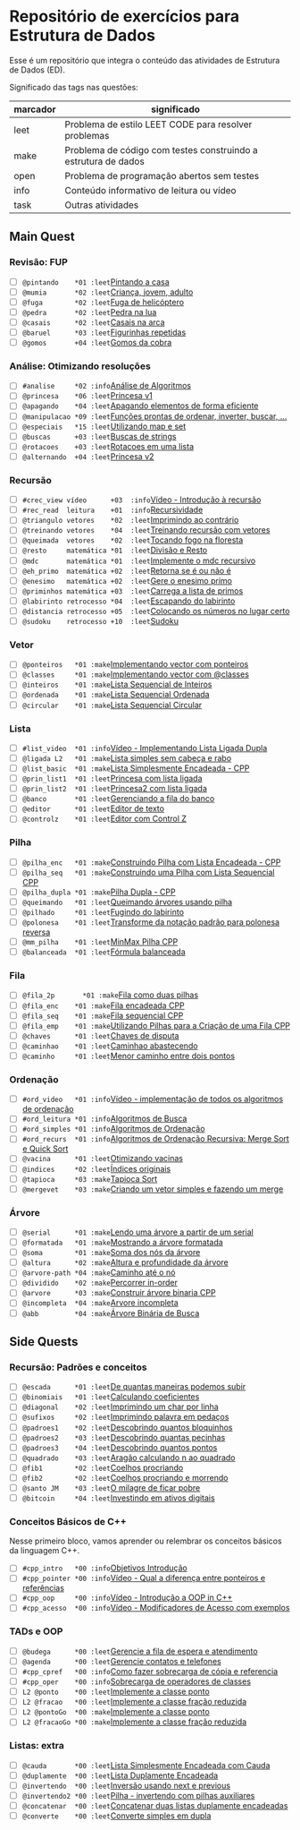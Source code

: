 # Repositório de exercícios para Estrutura de Dados

Esse é um repositório que integra o conteúdo das atividades de Estrutura de Dados (ED).

Significado das tags nas questões:

| marcador  | significado
| --------- | -----------
| leet      | Problema de estilo LEET CODE para resolver problemas
| make      | Problema de código com testes construindo a estrutura de dados
| open      | Problema de programação abertos sem testes
| info      | Conteúdo informativo de leitura ou vídeo
| task      | Outras atividades

## Main Quest

### Revisão: FUP

- [ ] `@pintando    *01 :leet`[Pintando a casa](https://github.com/qxcodefup/arcade/blob/master/base/pintando/Readme.md)
- [ ] `@mumia       *02 :leet`[Criança, jovem, adulto](https://github.com/qxcodefup/arcade/blob/master/base/mumia/Readme.md)
- [ ] `@fuga        *02 :leet`[Fuga de helicóptero](https://github.com/qxcodefup/arcade/blob/master/base/fuga/Readme.md)
- [ ] `@pedra       *02 :leet`[Pedra na lua](https://github.com/qxcodefup/arcade/blob/master/base/pedra/Readme.md)
- [ ] `@casais      *02 :leet`[Casais na arca](https://github.com/qxcodefup/arcade/blob/master/base/casais/Readme.md)
- [ ] `@baruel      *03 :leet`[Figurinhas repetidas](https://github.com/qxcodefup/arcade/blob/master/base/baruel/Readme.md)
- [ ] `@gomos       +04 :leet`[Gomos da cobra](https://github.com/qxcodefup/arcade/blob/master/base/gomos/Readme.md)

### Análise: Otimizando resoluções

- [ ] `#analise     *02 :info`[Análise de Algoritmos](wiki/analise/analise.md)
- [ ] `@princesa    *06 :leet`[Princesa v1](base/princesa/Readme.md)
- [ ] `@apagando    *04 :leet`[Apagando elementos de forma eficiente](base/apagando/Readme.md)
- [ ] `@manipulacao *09 :leet`[Funções prontas de ordenar, inverter, buscar, ...](https://github.com/qxcodepoo/arcade/blob/master/base/manipulacao/Readme.md)
- [ ] `@especiais   *15 :leet`[Utilizando map e set](https://github.com/qxcodepoo/arcade/blob/master/base/especiais/Readme.md)
- [ ] `@buscas      +03 :leet`[Buscas de strings](base/buscas/Readme.md)
- [ ] `@rotacoes    +03 :leet`[Rotacoes em uma lista](base/rotacoes/Readme.md)
- [ ] `@alternando  +04 :leet`[Princesa v2](base/alternando/Readme.md)

### Recursão

- [ ] `#crec_view vídeo      +03  :info`[Vídeo - Introdução à recursão](https://youtu.be/nEohgkZkm_c?si=XIDgq6jPKlAd9gbz)
- [ ] `#rec_read  leitura    +01  :info`[Recursividade](wiki/recursao/recursao.md)
- [ ] `@triangulo vetores    *02  :leet`[Imprimindo ao contrário](base/triangulo/Readme.md)
- [ ] `@treinando vetores    *04  :leet`[Treinando recursão com vetores](base/treinando/Readme.md)
- [ ] `@queimada  vetores    *02  :leet`[Tocando fogo na floresta](base/queimada/Readme.md)
- [ ] `@resto     matemática *01  :leet`[Divisão e Resto](base/resto/Readme.md)
- [ ] `@mdc       matemática *01  :leet`[Implemente o mdc recursivo](base/mdc/Readme.md)
- [ ] `@eh_primo  matemática +02  :leet`[Retorna se é ou não é](base/eh_primo/Readme.md)
- [ ] `@enesimo   matemática +02  :leet`[Gere o enesimo primo](base/enesimo/Readme.md)
- [ ] `@priminhos matemática +03  :leet`[Carrega a lista de primos](base/priminhos/Readme.md)
- [ ] `@labirinto retrocesso *04  :leet`[Escapando do labirinto](base/labirinto/Readme.md)
- [ ] `@distancia retrocesso +05  :leet`[Colocando os números no lugar certo](base/distancia/Readme.md)
- [ ] `@sudoku    retrocesso +10  :leet`[Sudoku](base/sudoku/Readme.md)

### Vetor

- [ ] `@ponteiros   *01 :make`[Implementando vector com ponteiros](base/ponteiros/Readme.md)
- [ ] `@classes     *01 :make`[Implementando vector com @classes](base/classes/Readme.md)
- [ ] `@inteiros    *01 :make`[Lista Sequencial de Inteiros](base/inteiros/Readme.md)
- [ ] `@ordenada    *01 :make`[Lista Sequencial Ordenada](base/ordenada/Readme.md)
- [ ] `@circular    *01 :make`[Lista Sequencial Circular](base/circular/Readme.md)

### Lista

- [ ] `#list_video  *01 :info`[Vídeo - Implementando Lista Ligada Dupla](https://youtu.be/gA4YAtXnnKw?si=cC2aea_5N4cFUxJY)
- [ ] `@ligada L2   *01 :make`[Lista simples sem cabeça e rabo](base/ligada/Readme.md)
- [ ] `@list_basic  *01 :make`[Lista Simplesmente Encadeada - CPP](base/list_basic/Readme.md)
- [ ] `@prin_list1  *01 :leet`[Princesa com lista ligada](base/prin_list1/Readme.md)
- [ ] `@prin_list2  *01 :leet`[Princesa2 com lista ligada](base/prin_list2/Readme.md)
- [ ] `@banco       *01 :leet`[Gerenciando a fila do banco](base/banco/Readme.md)
- [ ] `@editor      *01 :leet`[Editor de texto](base/editor/Readme.md)
- [ ] `@controlz    *01 :leet`[Editor com Control Z](base/controlz/Readme.md)

### Pilha

- [ ] `@pilha_enc   *01 :make`[Construindo Pilha com Lista Encadeada - CPP](base/pilha_enc/Readme.md)
- [ ] `@pilha_seq   *01 :make`[Construindo uma Pilha com Lista Sequencial CPP](base/pilha_seq/Readme.md)
- [ ] `@pilha_dupla *01 :make`[Pilha Dupla - CPP](base/pilha_dupla/Readme.md)
- [ ] `@queimando   *01 :leet`[Queimando árvores usando pilha](base/queimando/Readme.md)
- [ ] `@pilhado     *01 :leet`[Fugindo do labirinto](base/pilhado/Readme.md)
- [ ] `@polonesa    *01 :leet`[Transforme da notação padrão para polonesa reversa](base/polonesa/Readme.md)
- [ ] `@mm_pilha    *01 :leet`[MinMax Pilha CPP](base/mm_pilha/Readme.md)
- [ ] `@balanceada  *01 :leet`[Fórmula balanceada](base/balanceada/Readme.md)

### Fila

- [ ] `@fila_2p       *01 :make`[Fila como duas pilhas](base/fila_2p/Readme.md)
- [ ] `@fila_enc    *01 :make`[Fila encadeada CPP](base/fila_enc/Readme.md)
- [ ] `@fila_seq    *01 :make`[Fila sequencial CPP](base/fila_seq/Readme.md)
- [ ] `@fila_emp    *01 :make`[Utilizando Pilhas para a Criação de uma Fila CPP](base/fila_emp/Readme.md)
- [ ] `@chaves      *01 :leet`[Chaves de disputa](base/chaves/Readme.md)
- [ ] `@caminhao    *01 :leet`[Caminhao abastecendo](base/caminhao/Readme.md)
- [ ] `@caminho     *01 :leet`[Menor caminho entre dois pontos](base/caminho/Readme.md)

### Ordenação

- [ ] `#ord_video   *01 :info`[Vídeo - implementação de todos os algoritmos de ordenação](https://youtu.be/k6nODikH_D8?si=tpbDRg139HvdzSIS)
- [ ] `#ord_leitura *01 :info`[Algoritmos de Busca](wiki/busca_ordenacao/busca.md)
- [ ] `#ord_simples *01 :info`[Algoritmos de Ordenação](wiki/busca_ordenacao/ordenacao.md)
- [ ] `#ord_recurs  *01 :info`[Algoritmos de Ordenação Recursiva: Merge Sort e Quick Sort](wiki/ordenacao_recursiva/ordenacao_rec.md)
- [ ] `@vacina      *01 :leet`[Otimizando vacinas](base/vacina/Readme.md)
- [ ] `@indices     *02 :leet`[Índices originais](base/indices/Readme.md)
- [ ] `@tapioca     *03 :make`[Tapioca Sort](base/tapioca/Readme.md)
- [ ] `@mergevet    *03 :make`[Criando um vetor simples e fazendo um merge](base/mergevet/Readme.md)

### Árvore

- [ ] `@serial      *01 :make`[Lendo uma árvore a partir de um serial](base/serial/Readme.md)
- [ ] `@formatada   *01 :make`[Mostrando a árvore formatada](base/formatada/Readme.md)
- [ ] `@soma        *01 :make`[Soma dos nós da árvore](base/soma/Readme.md)
- [ ] `@altura      *02 :make`[Altura e profundidade da árvore](base/altura/Readme.md)
- [ ] `@arvore-path *04 :make`[Caminho até o nó](base/arvore-path/Readme.md)
- [ ] `@dividido    *02 :make`[Percorrer in-order](base/dividido/Readme.md)
- [ ] `@arvore      *03 :make`[Construir árvore binaria CPP](base/arvore/Readme.md)
- [ ] `@incompleta  *04 :make`[Arvore incompleta](base/incompleta/Readme.md)
- [ ] `@abb         *04 :make`[Árvore Binária de Busca](base/abb/Readme.md)

## Side Quests

### Recursão: Padrões e conceitos

- [ ] `@escada      *01 :leet`[De quantas maneiras podemos subir](base/escada/Readme.md)
- [ ] `@binomiais   *01 :leet`[Calculando coeficientes](base/binomiais/Readme.md)
- [ ] `@diagonal    *02 :leet`[Imprimindo um char por linha](base/diagonal/Readme.md)
- [ ] `@sufixos     *02 :leet`[Imprimindo palavra em pedaços](base/sufixos/Readme.md)
- [ ] `@padroes1    *02 :leet`[Descobrindo quantos bloquinhos](base/padroes1/Readme.md)
- [ ] `@padroes2    *03 :leet`[Descobrindo quantas pecinhas](base/padroes2/Readme.md)
- [ ] `@padroes3    *04 :leet`[Descobrindo quantos pontos](base/padroes3/Readme.md)
- [ ] `@quadrado    *03 :leet`[Aragão calculando n ao quadrado](base/quadrado/Readme.md)
- [ ] `@fib1        *02 :leet`[Coelhos procriando](base/fib1/Readme.md)
- [ ] `@fib2        *02 :leet`[Coelhos procriando e morrendo](base/fib2/Readme.md)
- [ ] `@santo JM    *03 :leet`[O milagre de ficar pobre](base/santo/Readme.md)
- [ ] `@bitcoin     *04 :leet`[Investindo em ativos digitais](base/bitcoin/Readme.md)

### Conceitos Básicos de C++ <!-- l:cpp -->

Nesse primeiro bloco, vamos aprender ou relembrar os conceitos básicos da linguagem C++.

- [ ] `#cpp_intro   *00 :info`[Objetivos Introdução](wiki/video_intro.md)
- [ ] `#cpp_pointer *00 :info`[Vídeo - Qual a diferença entre ponteiros e referências](https://youtu.be/uz_sTcNdguY?si=YznFcnV6sisot_Sc)
- [ ] `#cpp_oop     *00 :info`[Vídeo - Introdução a OOP in C++](https://youtu.be/w7F587dNwqA?si=2UMhfS9_DcAh-gjF)
- [ ] `#cpp_acesso  *00 :info`[Vídeo - Modificadores de Acesso com exemplos](https://youtu.be/n1RfuPbzG-M?si=kwaSjo9Ng1g4waOK)

### TADs e OOP<!-- l:cpp -->

- [ ] `@budega      *00 :leet`[Gerencie a fila de espera e atendimento](https://github.com/qxcodepoo/arcade/blob/master/base/budega/Readme.md)
- [ ] `@agenda      *00 :leet`[Gerencie contatos e telefones](https://github.com/qxcodepoo/arcade/blob/master/base/agenda/Readme.md)
- [ ] `#cpp_cpref   *00 :info`[Como fazer sobrecarga de cópia e referencia](wiki/tad/sobrecarga.md)
- [ ] `#cpp_oper    *00 :info`[Sobrecarga de operadores de classes](wiki/tad/sobrecarga_operadores.md)
- [ ] `L2 @ponto    *00 :leet`[Implemente a classe ponto](base/ponto/Readme.md)
- [ ] `L2 @fracao   *00 :leet`[Implemente a classe fração reduzida](base/fracao/Readme.md)
- [ ] `L2 @pontoGo  *00 :make`[Implemente a classe ponto](base/pontoGo/Readme.md)
- [ ] `L2 @fracaoGo *00 :make`[Implemente a classe fração reduzida](base/fracaoGo/Readme.md)

### Listas: extra

- [ ] `@cauda       *00 :leet`[Lista Simplesmente Encadeada com Cauda](base/cauda/Readme.md)
- [ ] `@duplamente  *00 :leet`[Lista Duplamente Encadeada](base/duplamente/Readme.md)
- [ ] `@invertendo  *00 :leet`[Inversão usando next e previous](base/invertendo/Readme.md)
- [ ] `@invertendo2 *00 :leet`[Pilha - invertendo com pilhas auxiliares](base/invertendo2/Readme.md)
- [ ] `@concatenar  *00 :leet`[Concatenar duas listas duplamente encadeadas](base/concatenar/Readme.md)
- [ ] `@converte    *00 :leet`[Converte simples em dupla](base/converte/Readme.md)